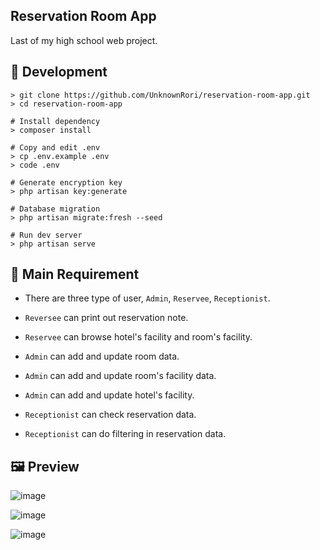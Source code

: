 ## Reservation Room App

Last of my high school web project.

## 🔨 Development

```
> git clone https://github.com/UnknownRori/reservation-room-app.git
> cd reservation-room-app

# Install dependency
> composer install

# Copy and edit .env
> cp .env.example .env
> code .env

# Generate encryption key
> php artisan key:generate

# Database migration
> php artisan migrate:fresh --seed

# Run dev server
> php artisan serve
```

## 📑 Main Requirement

- There are three type of user, `Admin`, `Reservee`, `Receptionist`.

- `Reversee` can print out reservation note.

- `Reservee` can browse hotel's facility and room's facility.

- `Admin` can add and update room data.

- `Admin` can add and update room's facility data.

- `Admin` can add and update hotel's facility.

- `Receptionist` can check reservation data.

- `Receptionist` can do filtering in reservation data.

## 🖼️ Preview

![image](https://user-images.githubusercontent.com/68576836/174503208-49a014ac-01aa-4a98-88e2-02ad85521b68.png)

![image](https://user-images.githubusercontent.com/68576836/174503236-7a596e1b-ba41-4915-84b0-4f50bd3d7a06.png)

![image](https://user-images.githubusercontent.com/68576836/174503292-dc7295da-5c60-4624-b1ac-4547d4d006eb.png)

